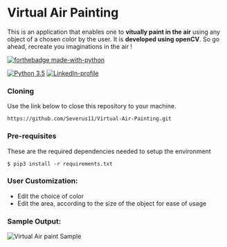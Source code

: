 # Virtual Air Painting

This is an application that enables one to **vitually paint in the air** using any object of a chosen color by the user. It is **developed using openCV**.
So go ahead, recreate you imaginations in the air !

[![forthebadge made-with-python](http://ForTheBadge.com/images/badges/made-with-python.svg)](https://www.python.org/)

[![Python 3.5](https://img.shields.io/badge/python-3.5-teal.svg)](https://www.python.org/downloads/release/python-350/)   [![LinkedIn-profile](https://img.shields.io/badge/LinkedIn-Parthsarthi-blue.svg)](https://www.linkedin.com/in/parthsarthi-gupta-265b9816a)
### Cloning
Use the link below to close this repository to your machine.
```
https://github.com/Severus11/Virtual-Air-Painting.git
```

### Pre-requisites 
These are the required dependencies needed to setup the environment
```
$ pip3 install -r requirements.txt
```

### User Customization:
- Edit the choice of color
- Edit the area, according to the size of the object for ease of usage

### Sample Output:
![Virtual Air paint Sample](https://giphy.com/gifs/Sw6lSAuqiruc65RAGC/html5)

